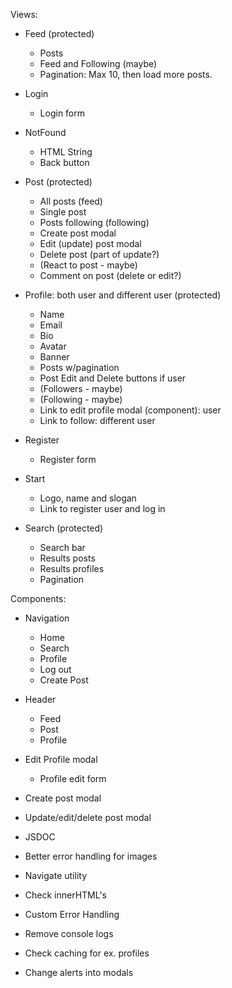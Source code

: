 Views:

- Feed (protected)

  - Posts
  - Feed and Following (maybe)
  - Pagination: Max 10, then load more posts.

- Login

  - Login form

- NotFound

  - HTML String
  - Back button

- Post (protected)

  - All posts (feed)
  - Single post
  - Posts following (following)
  - Create post modal
  - Edit (update) post modal
  - Delete post (part of update?)
  - (React to post - maybe)
  - Comment on post (delete or edit?)

- Profile: both user and different user (protected)

  - Name
  - Email
  - Bio
  - Avatar
  - Banner
  - Posts w/pagination
  - Post Edit and Delete buttons if user
  - (Followers - maybe)
  - (Following - maybe)
  - Link to edit profile modal (component): user
  - Link to follow: different user

- Register

  - Register form

- Start

  - Logo, name and slogan
  - Link to register user and log in

- Search (protected)
  - Search bar
  - Results posts
  - Results profiles
  - Pagination

Components:

- Navigation

  - Home
  - Search
  - Profile
  - Log out
  - Create Post

- Header

  - Feed
  - Post
  - Profile

- Edit Profile modal

  - Profile edit form

- Create post modal

- Update/edit/delete post modal

- JSDOC
- Better error handling for images
- Navigate utility
- Check innerHTML's
- Custom Error Handling
- Remove console logs
- Check caching for ex. profiles
- Change alerts into modals
